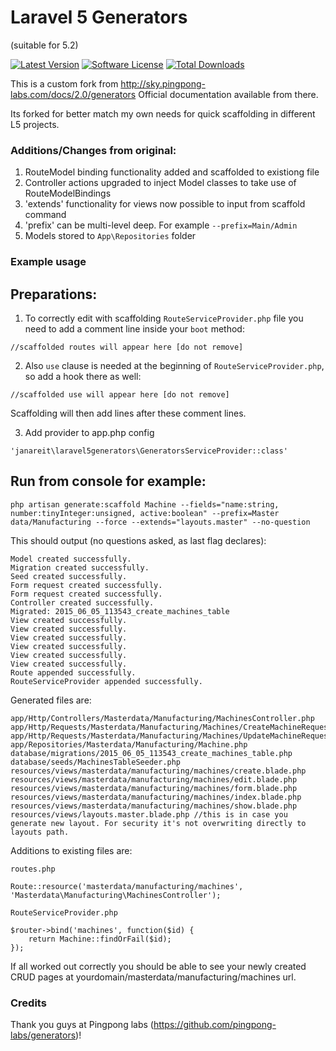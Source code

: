 Laravel 5 Generators
==============
(suitable for 5.2)

[![Latest Version](https://img.shields.io/github/release/janareit/laravel5generators.svg?style=flat-square)](https://github.com/janareit/laravel5generators/releases)
[![Software License](https://img.shields.io/badge/license-MIT-brightgreen.svg?style=flat-square)](LICENSE.md)
[![Total Downloads](https://img.shields.io/packagist/dt/janareit/laravel5generators.svg?style=flat-square)](https://packagist.org/packages/janareit/laravel5generators)

This is a custom fork from http://sky.pingpong-labs.com/docs/2.0/generators
Official documentation available from there.

Its forked for better match my own needs for quick scaffolding in different L5 projects.

### Additions/Changes from original:

1. RouteModel binding functionality added and scaffolded to existiong file
2. Controller actions upgraded to inject Model classes to take use of RouteModelBindings
3. 'extends' functionality for views now possible to input from scaffold command
4. 'prefix' can be multi-level deep. For example `--prefix=Main/Admin`
5. Models stored to `App\Repositories` folder


### Example usage

## Preparations:

1. To correctly edit with scaffolding `RouteServiceProvider.php` file you need to add a comment line inside your `boot` method:
```
//scaffolded routes will appear here [do not remove]
```

2. Also `use` clause is needed at the beginning of `RouteServiceProvider.php`, so add a hook there as well:
```
//scaffolded use will appear here [do not remove]
```
Scaffolding will then add lines after these comment lines.

3. Add provider to app.php config
```
'janareit\laravel5generators\GeneratorsServiceProvider::class'
```


## Run from console for example:
```
php artisan generate:scaffold Machine --fields="name:string, number:tinyInteger:unsigned, active:boolean" --prefix=Master data/Manufacturing --force --extends="layouts.master" --no-question
```

This should output (no questions asked, as last flag declares):
```
Model created successfully.
Migration created successfully.
Seed created successfully.
Form request created successfully.
Form request created successfully.
Controller created successfully.
Migrated: 2015_06_05_113543_create_machines_table
View created successfully.
View created successfully.
View created successfully.
View created successfully.
View created successfully.
View created successfully.
Route appended successfully.
RouteServiceProvider appended successfully.
```


Generated files are:
```
app/Http/Controllers/Masterdata/Manufacturing/MachinesController.php
app/Http/Requests/Masterdata/Manufacturing/Machines/CreateMachineRequest.php
app/Http/Requests/Masterdata/Manufacturing/Machines/UpdateMachineRequest.php
app/Repositories/Masterdata/Manufacturing/Machine.php
database/migrations/2015_06_05_113543_create_machines_table.php
database/seeds/MachinesTableSeeder.php
resources/views/masterdata/manufacturing/machines/create.blade.php
resources/views/masterdata/manufacturing/machines/edit.blade.php
resources/views/masterdata/manufacturing/machines/form.blade.php
resources/views/masterdata/manufacturing/machines/index.blade.php
resources/views/masterdata/manufacturing/machines/show.blade.php
resources/views/layouts.master.blade.php //this is in case you generate new layout. For security it's not overwriting directly to layouts path.
```

Additions to existing files are:
```
routes.php

Route::resource('masterdata/manufacturing/machines', 'Masterdata\Manufacturing\MachinesController');
```

```
RouteServiceProvider.php

$router->bind('machines', function($id) {
    return Machine::findOrFail($id);
});
```

If all worked out correctly you should be able to see your newly created CRUD pages at yourdomain/masterdata/manufacturing/machines url.


### Credits
Thank you guys at Pingpong labs (https://github.com/pingpong-labs/generators)!
